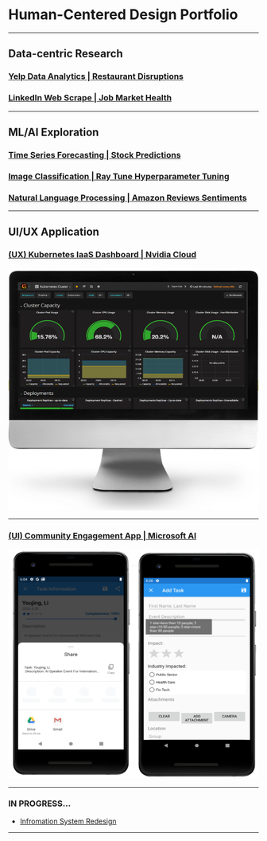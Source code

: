 # Human-Centered Design Portfolio

---
## Data-centric Research


### [Yelp Data Analytics | Restaurant Disruptions](https://github.com/lilydia/Restaurant-Operation-Assessment-Using-Yelp-APIs)

### [LinkedIn Web Scrape | Job Market Health](https://github.com/lilydia/py-linkedin-jobs-scraper)



---
## ML/AI Exploration


### [Time Series Forecasting | Stock Predictions](/pdf/StealthWealthPoster.pdf)

### [Image Classification | Ray Tune Hyperparameter Tuning](https://github.com/lilydia/Image-Classfication-Using-RayTune)

### [Natural Language Processing | Amazon Reviews Sentiments](https://github.com/lilydia/Amazon_Product_Reviews_Analysis/)




---

## UI/UX Application

### [(UX) Kubernetes IaaS Dashboard | Nvidia Cloud](/pdf/k8s_v1.pdf)
<img src="images/k8s.PNG?raw=true"/>
<br>

---
### [(UI) Community Engagement App | Microsoft AI](/pdf/engage_v1.pdf)
<img src="images/engagementApp_pic.PNG?raw=true"/>
<br>

---


### IN PROGRESS...
- [Infromation System Redesign](/sample_page.md)

---




